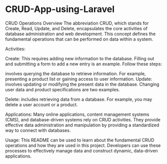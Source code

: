 # CRUD-App-using-Laravel
CRUD Operations Overview The abbreviation CRUD, which stands for Create, Read, Update, and Delete, encapsulates the core activities of database administration and web development. This concept defines the fundamental operations that can be performed on data within a system.

Activities:

Create: This requires adding new information to the database. Filling out and submitting a form to add a new entry is an example. Follow these steps:

involves querying the database to retrieve information.
For example, presenting a product list or gaining access to user information.
Update: involves updating or modifying the present data in the database. Changing user data and product specifications are two examples.

Delete: includes retrieving data from a database. For example, you may delete a user account or a product.

Applications: Many online applications, content management systems (CMS), and database-driven systems rely on CRUD activities. They provide effective data administration and manipulation by providing a standardized way to connect with databases.

Usage: This README can be used to learn about the fundamental CRUD operations and how they are used in this project. Developers can use these processes to effectively manage data and construct dynamic, data-driven applications.

